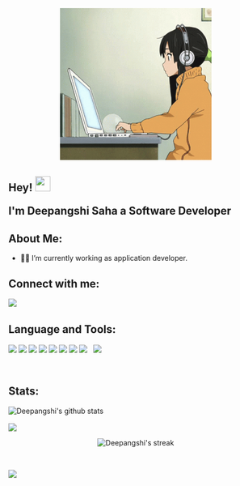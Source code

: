 <p align="center"><a href="#"><img src="https://github.com/Deepangshi/Deepangshi/blob/main/computer-work.gif" width="300"/></a></p>

<h2> Hey! <img src="https://raw.githubusercontent.com/MartinHeinz/MartinHeinz/master/wave.gif" height="30" width="30"/> 
  
  </br>
  
I'm Deepangshi Saha a Software Developer </h2>

## About Me:

- 👩‍💻 I’m currently working as application developer.

## Connect with me:
<p align="left">
<a href="https://www.linkedin.com/in/deepangshi-saha-258942203?lipi=urn%3Ali%3Apage%3Ad_flagship3_profile_view_base_contact_details%3BNWyvov0TQWChNgqvKXf7yg%3D%3D" target="_blank"> <img src="https://img.icons8.com/color/48/000000/linkedin.png" width="40"/></a>
</p>


## Language and Tools:
<p align="left"> 
<a href="https://www.javatpoint.com/java-tutorial" target="_blank"> <img src="https://img.icons8.com/color/48/000000/java-coffee-cup-logo--v1.png" width="40"/></a>
<a href="https://www.python.org/" target="_blank"> <img src="https://img.icons8.com/color/48/000000/python.png" width="40"/></a>
<a href="https://developer.mozilla.org/en-US/docs/Web/HTML" target="_blank"> <img src="https://img.icons8.com/color/48/000000/html-5.png" width="40"/></a> 
<a href="https://getbootstrap.com/" target="_blank"> <img src="https://img.icons8.com/color/48/000000/bootstrap.png" width="40"/></a>
<a href="https://www.javatpoint.com/css-tutorial" target="_blank"> <img src="https://img.icons8.com/color/48/000000/css3.png" width="40"/></a>
<a href="https://www.javatpoint.com/javascript-tutorial" target="_blank"> <img src="https://img.icons8.com/color/48/000000/javascript.png" width="40"/></a>
<a href="https://code.visualstudio.com/" target="_blank"> <img src="https://img.icons8.com/color/48/000000/visual-studio-code-2019.png" width="40"/></a>
<a style="padding-right:8px;" href="https://www.mysql.com/" target="_blank"> <img src="https://img.icons8.com/fluent/50/000000/mysql-logo.png" width="40"/></a>
<a href="https://git-scm.com/" target="_blank"> <img src="https://img.icons8.com/color/48/000000/git.png" width="40"/></a>
</p>

<br/>

## Stats:

<p align="left"> <img src="https://github-readme-stats.vercel.app/api?username=deepangshi&show_icons=true&include_all_commits=true&theme=github_dark&hide_border=true" alt="Deepangshi's github stats" /> </p>

<p align="left"> <a href="https://github.com/Deepangshi?tab=repositories"><img align="center" src="https://github-readme-stats.vercel.app/api/top-langs/?username=deepangshi&layout=compact&theme=github_dark&hide_border=true" /></a> </p>

<p align="center"> <img title="🔥 Get streak stats for your profile at git.io/streak-stats" alt="Deepangshi's streak" src="https://github-readme-streak-stats.herokuapp.com/?user=deepangshi&theme=black-ice&hide_border=true&stroke=0000&background=060A0CD0" /> </p>





<br/>




<p align="left"> <img src="https://komarev.com/ghpvc/?username=deepangshi&style=plastic"> </p>



